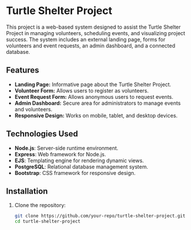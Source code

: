 # Turtle Shelter Project

This project is a web-based system designed to assist the Turtle Shelter Project in managing volunteers, scheduling events, and visualizing project success. The system includes an external landing page, forms for volunteers and event requests, an admin dashboard, and a connected database.

## Features
- **Landing Page:** Informative page about the Turtle Shelter Project.
- **Volunteer Form:** Allows users to register as volunteers.
- **Event Request Form:** Allows anonymous users to request events.
- **Admin Dashboard:** Secure area for administrators to manage events and volunteers.
- **Responsive Design:** Works on mobile, tablet, and desktop devices.

## Technologies Used
- **Node.js**: Server-side runtime environment.
- **Express**: Web framework for Node.js.
- **EJS**: Templating engine for rendering dynamic views.
- **PostgreSQL**: Relational database management system.
- **Bootstrap**: CSS framework for responsive design.

## Installation
1. Clone the repository:
   ```bash
   git clone https://github.com/your-repo/turtle-shelter-project.git
   cd turtle-shelter-project
